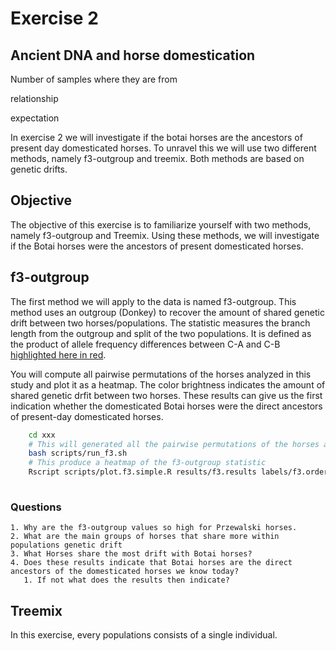 # Exercise 2 #

## Ancient DNA and horse domestication ##

Number of samples
where they are from

relationship 

expectation

In exercise 2 we will investigate if the botai horses are the ancestors of present day domesticated horses. To unravel this we will use two different methods, namely f3-outgroup and treemix. Both methods are based on genetic drifts. 


## Objective ##
The objective of this exercise is to familiarize yourself with two methods, namely f3-outgroup and Treemix. Using these methods, we will investigate if the Botai horses were the ancestors of present domesticated horses.

## f3-outgroup ##
The first method we will apply to the data is named f3-outgroup. This method uses an outgroup (Donkey) to recover the amount of shared genetic drift between two horses/populations. The statistic measures the branch length from the outgroup and split of the two populations. It is defined as the product of allele frequency differences between C-A and C-B [highlighted here in red](https://gaworkshop.readthedocs.io/en/latest/_images/f3-tree.png). 

You will compute all pairwise permutations of the horses analyzed in this study and plot it as a heatmap. The color brightness indicates the amount of shared genetic drfit between two horses. These results can give us the first indication whether the domesticated Botai horses were the direct ancestors of present-day domesticated horses.

```bash
	cd xxx
	# This will generated all the pairwise permutations of the horses analyzed in this exercise
	bash scripts/run_f3.sh
	# This produce a heatmap of the f3-outgroup statistic
	Rscript scripts/plot.f3.simple.R results/f3.results labels/f3.order
	
```


### Questions ###

	1. Why are the f3-outgroup values so high for Przewalski horses.
	2. What are the main groups of horses that share more within populations genetic drift
	3. What Horses share the most drift with Botai horses?
	4. Does these results indicate that Botai horses are the direct ancestors of the domesticated horses we know today?
	   1. If not what does the results then indicate?


## Treemix ##

In this exercise, every populations consists of a single individual.


